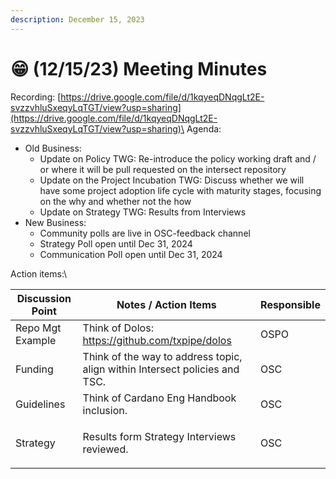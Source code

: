 ```yaml
---
description: December 15, 2023
---
```


# 😁 (12/15/23) Meeting Minutes

Recording: [https://drive.google.com/file/d/1kqyeqDNqgLt2E-svzzvhluSxeqyLqTGT/view?usp=sharing](https://drive.google.com/file/d/1kqyeqDNqgLt2E-svzzvhluSxeqyLqTGT/view?usp=sharing)\
Agenda:

* Old Business:
  * Update on Policy TWG: Re-introduce the policy working draft and / or where it will be pull requested on the intersect repository
  * Update on the Project Incubation TWG: Discuss whether we will have some project adoption life cycle with maturity stages, focusing on the why and whether not the how
  * Update on Strategy TWG: Results from Interviews
* New Business:
  * Community polls are live in OSC-feedback channel
  * Strategy Poll open until Dec 31, 2024
  * Communication Poll open until Dec 31, 2024

Action items:\


| Discussion Point | Notes / Action Items                                                        | Responsible  |
| ---------------- | --------------------------------------------------------------------------- | ------------ |
| Repo Mgt Example | Think of Dolos: https://github.com/txpipe/dolos                             | OSPO         |
| Funding          | Think of the way to address topic, align within Intersect policies and TSC. | OSC          |
| Guidelines       | Think of Cardano Eng Handbook inclusion.                                    | OSC          |
| Strategy         | <p>Results form Strategy Interviews reviewed.<br></p>                       | OSC          |
